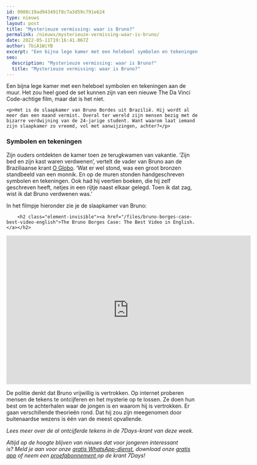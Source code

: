 ```yaml
---
id: 9908c19ad943491f8c7a3d59c791e624
type: nieuws
layout: post
title: "Mysterieuze vermissing: waar is Bruno?"
permalink: /nieuws/mysterieuze-vermissing-waar-is-bruno/
date: 2022-05-11T19:16:41.067Z
author: 7biA1WiYB
excerpt: "Een bijna lege kamer met een heleboel symbolen en tekeningen aan de muur. Het zou heel goed de set kunnen zijn van een nieuwe The Da Vinci Code-achtige film, maar dat is het niet.   "
seo:
  description: "Mysterieuze vermissing: waar is Bruno?"
  title: "Mysterieuze vermissing: waar is Bruno?"
---
```

Een bijna lege kamer met een heleboel symbolen en tekeningen aan de muur. Het zou heel goed de set kunnen zijn van een nieuwe The Da Vinci Code-achtige film, maar dat is het niet.   

    <p>Het is de slaapkamer van Bruno Bordes uit Brazilië. Hij wordt al meer dan een maand vermist. Overal ter wereld zijn mensen bezig met de bizarre verdwijning van de 24-jarige student. Want waarom laat iemand zijn slaapkamer zo vreemd, vol met aanwijzingen, achter?</p>
<h3>Symbolen en tekeningen</h3>
<p>Zijn ouders ontdekten de kamer toen ze terugkwamen van vakantie. ‘Zijn bed en zijn kast waren verdwenen’, vertelt de vader van Bruno aan de Braziliaanse krant <a href="https://oglobo.globo.com/sociedade/o-que-se-sabe-ate-agora-sobre-caso-de-bruno-borges-jovem-desaparecido-no-acre-21167205">O Globo</a>. ‘Wat er wel stond, was een groot bronzen standbeeld van een monnik. En op de muren stonden handgeschreven symbolen en tekeningen. Ook had hij veertien boeken, die hij zelf geschreven heeft, netjes in een rijtje naast elkaar gelegd. Toen ik dat zag, wist ik dat Bruno verdwenen was.’</p>
<p>In het filmpje hieronder zie je de slaapkamer van Bruno:</p>
<p><div class="media media-element-container media-default"><div id="file-417181" class="file file-video file-video-youtube">

        <h2 class="element-invisible"><a href="/files/bruno-borges-case-best-video-english">The Bruno Borges Case: The Best Video in English.</a></h2>
    
  
  <div class="content">
    <div class="media-youtube-video file media-element file-default media-youtube-1">
  <iframe class="media-youtube-player" width="640" height="390" title="The Bruno Borges Case: The Best Video in English." src="https://www.youtube.com/embed/oEInwzaFVQI?wmode=opaque&controls=" name="The Bruno Borges Case: The Best Video in English." frameborder="0" allowfullscreen="">Video van The Bruno Borges Case: The Best Video in English.</iframe>
</div>
  </div>

  
</div>
</div>
<p>De politie denkt dat Bruno vrijwillig is vertrokken. Op internet proberen mensen de tekens te ontcijferen en het mysterie op te lossen. Ze doen hun best om te achterhalen waar de jongen is en waarom hij is vertrokken. Er gaan verschillende theorieën rond. Dat hij zou zijn meegenomen door buitenaardse wezens is één van de meest opvallende.</p>
<p><em>Lees meer over de al ontcijferde tekens in de 7Days-krant van deze week.</em></p>
<p><em>Altijd op de hoogte blijven van nieuws dat voor jongeren interessant is? Meld je aan voor onze </em><a href="https://7dagen.netlify.app/whatsapp"><em>gratis WhatsApp-dienst</em></a><em>, download onze </em><a href="https://7dagen.netlify.app/app"><em>gratis app</em></a><em> of neem een </em><a href="https://abonneren.sevendays.nl/abonneren/abonnementen/ae/artikel"><em>proefabonnement </em></a><em>op de krant 7Days!</em></p>  
